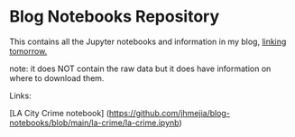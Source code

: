 # Blog Notebooks Repository

This contains all the Jupyter notebooks and information in my blog, [linking tomorrow.](https://blog.jhmejia.com)

note: it does NOT contain the raw data but it does have information on where to download them.

Links: 

[LA City Crime notebook] (https://github.com/jhmejia/blog-notebooks/blob/main/la-crime/la-crime.ipynb)


